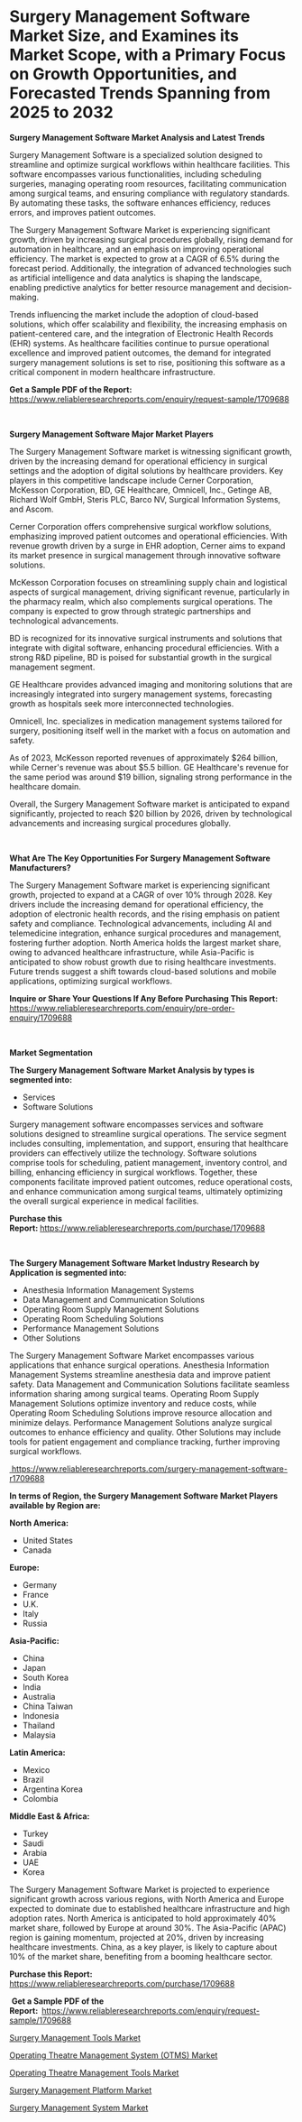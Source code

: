 <p><h1>Surgery Management Software Market Size, and Examines its Market Scope, with a Primary Focus on Growth Opportunities, and Forecasted Trends Spanning from 2025 to 2032</h1></p><p><strong>Surgery Management Software Market Analysis and Latest Trends</strong></p>
<p><p>Surgery Management Software is a specialized solution designed to streamline and optimize surgical workflows within healthcare facilities. This software encompasses various functionalities, including scheduling surgeries, managing operating room resources, facilitating communication among surgical teams, and ensuring compliance with regulatory standards. By automating these tasks, the software enhances efficiency, reduces errors, and improves patient outcomes.</p><p>The Surgery Management Software Market is experiencing significant growth, driven by increasing surgical procedures globally, rising demand for automation in healthcare, and an emphasis on improving operational efficiency. The market is expected to grow at a CAGR of 6.5% during the forecast period. Additionally, the integration of advanced technologies such as artificial intelligence and data analytics is shaping the landscape, enabling predictive analytics for better resource management and decision-making.</p><p>Trends influencing the market include the adoption of cloud-based solutions, which offer scalability and flexibility, the increasing emphasis on patient-centered care, and the integration of Electronic Health Records (EHR) systems. As healthcare facilities continue to pursue operational excellence and improved patient outcomes, the demand for integrated surgery management solutions is set to rise, positioning this software as a critical component in modern healthcare infrastructure.</p></p>
<p><strong>Get a Sample PDF of the Report:&nbsp;</strong> <a href="https://www.reliableresearchreports.com/enquiry/request-sample/1709688?utm_campaign=16&utm_medium=2&utm_source=Github&utm_content=ia&utm_term=10012025&utm_id=surgery-management-software">https://www.reliableresearchreports.com/enquiry/request-sample/1709688</a></p>
<p>&nbsp;</p>
<p><strong>Surgery Management Software Major Market Players</strong></p>
<p><p>The Surgery Management Software market is witnessing significant growth, driven by the increasing demand for operational efficiency in surgical settings and the adoption of digital solutions by healthcare providers. Key players in this competitive landscape include Cerner Corporation, McKesson Corporation, BD, GE Healthcare, Omnicell, Inc., Getinge AB, Richard Wolf GmbH, Steris PLC, Barco NV, Surgical Information Systems, and Ascom.</p><p>Cerner Corporation offers comprehensive surgical workflow solutions, emphasizing improved patient outcomes and operational efficiencies. With revenue growth driven by a surge in EHR adoption, Cerner aims to expand its market presence in surgical management through innovative software solutions.</p><p>McKesson Corporation focuses on streamlining supply chain and logistical aspects of surgical management, driving significant revenue, particularly in the pharmacy realm, which also complements surgical operations. The company is expected to grow through strategic partnerships and technological advancements.</p><p>BD is recognized for its innovative surgical instruments and solutions that integrate with digital software, enhancing procedural efficiencies. With a strong R&D pipeline, BD is poised for substantial growth in the surgical management segment.</p><p>GE Healthcare provides advanced imaging and monitoring solutions that are increasingly integrated into surgery management systems, forecasting growth as hospitals seek more interconnected technologies.</p><p>Omnicell, Inc. specializes in medication management systems tailored for surgery, positioning itself well in the market with a focus on automation and safety.</p><p>As of 2023, McKesson reported revenues of approximately $264 billion, while Cerner's revenue was about $5.5 billion. GE Healthcare's revenue for the same period was around $19 billion, signaling strong performance in the healthcare domain.</p><p>Overall, the Surgery Management Software market is anticipated to expand significantly, projected to reach $20 billion by 2026, driven by technological advancements and increasing surgical procedures globally.</p></p>
<p>&nbsp;</p>
<p><strong>What Are The Key Opportunities For Surgery Management Software Manufacturers?</strong></p>
<p><p>The Surgery Management Software market is experiencing significant growth, projected to expand at a CAGR of over 10% through 2028. Key drivers include the increasing demand for operational efficiency, the adoption of electronic health records, and the rising emphasis on patient safety and compliance. Technological advancements, including AI and telemedicine integration, enhance surgical procedures and management, fostering further adoption. North America holds the largest market share, owing to advanced healthcare infrastructure, while Asia-Pacific is anticipated to show robust growth due to rising healthcare investments. Future trends suggest a shift towards cloud-based solutions and mobile applications, optimizing surgical workflows.</p></p>
<p><strong>Inquire or Share Your Questions If Any Before Purchasing This Report:</strong> <a href="https://www.reliableresearchreports.com/enquiry/pre-order-enquiry/1709688?utm_campaign=16&utm_medium=2&utm_source=Github&utm_content=ia&utm_term=10012025&utm_id=surgery-management-software">https://www.reliableresearchreports.com/enquiry/pre-order-enquiry/1709688</a></p>
<p>&nbsp;</p>
<p><strong>Market Segmentation</strong></p>
<p><strong>The Surgery Management Software Market Analysis by types is segmented into:</strong></p>
<p><ul><li>Services</li><li>Software Solutions</li></ul></p>
<p><p>Surgery management software encompasses services and software solutions designed to streamline surgical operations. The service segment includes consulting, implementation, and support, ensuring that healthcare providers can effectively utilize the technology. Software solutions comprise tools for scheduling, patient management, inventory control, and billing, enhancing efficiency in surgical workflows. Together, these components facilitate improved patient outcomes, reduce operational costs, and enhance communication among surgical teams, ultimately optimizing the overall surgical experience in medical facilities.</p></p>
<p><strong>Purchase this Report:&nbsp;</strong><a href="https://www.reliableresearchreports.com/purchase/1709688?utm_campaign=16&utm_medium=2&utm_source=Github&utm_content=ia&utm_term=10012025&utm_id=surgery-management-software">https://www.reliableresearchreports.com/purchase/1709688</a></p>
<p>&nbsp;</p>
<p><strong>The Surgery Management Software Market Industry Research by Application is segmented into:</strong></p>
<p><ul><li>Anesthesia Information Management Systems</li><li>Data Management and Communication Solutions</li><li>Operating Room Supply Management Solutions</li><li>Operating Room Scheduling Solutions</li><li>Performance Management Solutions</li><li>Other Solutions</li></ul></p>
<p><p>The Surgery Management Software Market encompasses various applications that enhance surgical operations. Anesthesia Information Management Systems streamline anesthesia data and improve patient safety. Data Management and Communication Solutions facilitate seamless information sharing among surgical teams. Operating Room Supply Management Solutions optimize inventory and reduce costs, while Operating Room Scheduling Solutions improve resource allocation and minimize delays. Performance Management Solutions analyze surgical outcomes to enhance efficiency and quality. Other Solutions may include tools for patient engagement and compliance tracking, further improving surgical workflows.</p></p>
<p><a href="https://www.reliableresearchreports.com/surgery-management-software-r1709688?utm_campaign=16&utm_medium=2&utm_source=Github&utm_content=ia&utm_term=10012025&utm_id=surgery-management-software">&nbsp;https://www.reliableresearchreports.com/surgery-management-software-r1709688</a></p>
<p><strong>In terms of Region, the Surgery Management Software Market Players available by Region are:</strong></p>
<p>
    <p> <strong> North America: </strong>
        <ul>
            <li>United States</li>
            <li>Canada</li>
        </ul>
        </p> 
    <p> <strong> Europe: </strong>
        <ul>
            <li>Germany</li>
            <li>France</li>
            <li>U.K.</li>
            <li>Italy</li>
            <li>Russia</li>
        </ul>
        </p> 
    <p> <strong> Asia-Pacific: </strong>
        <ul>
            <li>China</li>
            <li>Japan</li>
            <li>South Korea</li>
            <li>India</li>
            <li>Australia</li>
            <li>China Taiwan</li>
            <li>Indonesia</li>
            <li>Thailand</li>
            <li>Malaysia</li>
        </ul>
        </p> 
    <p> <strong> Latin America: </strong>
        <ul>
            <li>Mexico</li>
            <li>Brazil</li>
            <li>Argentina Korea</li>
            <li>Colombia</li>
        </ul>
        </p> 
    <p> <strong> Middle East & Africa: </strong>
        <ul>
            <li>Turkey</li>
            <li>Saudi</li>
            <li>Arabia</li>
            <li>UAE</li>
            <li>Korea</li>
        </ul>
    </p>
    </p>
<p><p>The Surgery Management Software Market is projected to experience significant growth across various regions, with North America and Europe expected to dominate due to established healthcare infrastructure and high adoption rates. North America is anticipated to hold approximately 40% market share, followed by Europe at around 30%. The Asia-Pacific (APAC) region is gaining momentum, projected at 20%, driven by increasing healthcare investments. China, as a key player, is likely to capture about 10% of the market share, benefiting from a booming healthcare sector.</p></p>
<p><strong>Purchase this Report: </strong><a href="https://www.reliableresearchreports.com/purchase/1709688?utm_campaign=16&utm_medium=2&utm_source=Github&utm_content=ia&utm_term=10012025&utm_id=surgery-management-software">https://www.reliableresearchreports.com/purchase/1709688</a></p>
<p>&nbsp;<strong>Get a Sample PDF of the Report:&nbsp;&nbsp;</strong><a href="https://www.reliableresearchreports.com/enquiry/request-sample/1709688?utm_campaign=16&utm_medium=2&utm_source=Github&utm_content=ia&utm_term=10012025&utm_id=surgery-management-software">https://www.reliableresearchreports.com/enquiry/request-sample/1709688</a></p>
<p><strong></strong></p>
<p><p><a href="https://github.com/shirleenfraker87/Market-Research-Report-List-1/blob/main/surgery-management-tools-market.md?utm_campaign=16&utm_medium=2&utm_source=Github&utm_content=ia&utm_term=10012025&utm_id=surgery-management-software">Surgery Management Tools Market</a></p><p><a href="https://github.com/mezokathleen834/Market-Research-Report-List-1/blob/main/operating-theatre-management-system-otms-market.md?utm_campaign=16&utm_medium=2&utm_source=Github&utm_content=ia&utm_term=10012025&utm_id=surgery-management-software">Operating Theatre Management System (OTMS) Market</a></p><p><a href="https://github.com/norbeludie83/Market-Research-Report-List-1/blob/main/operating-theatre-management-tools-market.md?utm_campaign=16&utm_medium=2&utm_source=Github&utm_content=ia&utm_term=10012025&utm_id=surgery-management-software">Operating Theatre Management Tools Market</a></p><p><a href="https://github.com/JosephineMcguire65/Market-Research-Report-List-1/blob/main/surgery-management-platform-market.md?utm_campaign=16&utm_medium=2&utm_source=Github&utm_content=ia&utm_term=10012025&utm_id=surgery-management-software">Surgery Management Platform Market</a></p><p><a href="https://github.com/jerhoskinson197676/Market-Research-Report-List-1/blob/main/surgery-management-system-market.md?utm_campaign=16&utm_medium=2&utm_source=Github&utm_content=ia&utm_term=10012025&utm_id=surgery-management-software">Surgery Management System Market</a></p></p>